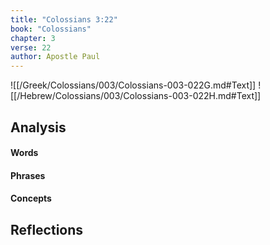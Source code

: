 ```yaml
---
title: "Colossians 3:22"
book: "Colossians"
chapter: 3
verse: 22
author: Apostle Paul
---
```

![[/Greek/Colossians/003/Colossians-003-022G.md#Text]]
![[/Hebrew/Colossians/003/Colossians-003-022H.md#Text]]

## Analysis

#### Words

#### Phrases

#### Concepts

## Reflections
